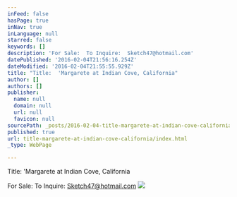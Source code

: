 ```yaml
---
inFeed: false
hasPage: true
inNav: true
inLanguage: null
starred: false
keywords: []
description: 'For Sale:  To Inquire:  Sketch47@hotmail.com'
datePublished: '2016-02-04T21:56:16.254Z'
dateModified: '2016-02-04T21:55:55.929Z'
title: "Title:  'Margarete at Indian Cove, California"
author: []
authors: []
publisher:
  name: null
  domain: null
  url: null
  favicon: null
sourcePath: _posts/2016-02-04-title-margarete-at-indian-cove-california.md
published: true
url: title-margarete-at-indian-cove-california/index.html
_type: WebPage

---
```

Title:  'Margarete at Indian Cove, California

For Sale:  To Inquire:  Sketch47@hotmail.com
![](https://the-grid-user-content.s3-us-west-2.amazonaws.com/ea14fe34-50dd-48a8-b017-6d81a67a7312.jpg)